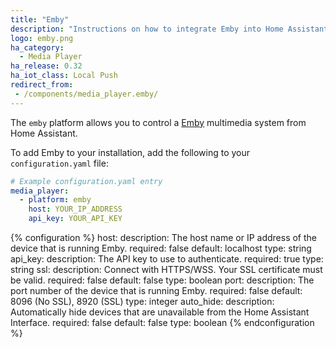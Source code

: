 ```yaml
---
title: "Emby"
description: "Instructions on how to integrate Emby into Home Assistant."
logo: emby.png
ha_category:
  - Media Player
ha_release: 0.32
ha_iot_class: Local Push
redirect_from:
 - /components/media_player.emby/
---
```



The `emby` platform allows you to control a [Emby](http://emby.media/) multimedia system from Home Assistant.

To add Emby to your installation, add the following to your `configuration.yaml` file:

```yaml
# Example configuration.yaml entry
media_player:
  - platform: emby
    host: YOUR_IP_ADDRESS
    api_key: YOUR_API_KEY
```

{% configuration %}
host:
  description: The host name or IP address of the device that is running Emby.
  required: false
  default: localhost
  type: string
api_key:
  description: The API key to use to authenticate.
  required: true
  type: string
ssl:
  description: Connect with HTTPS/WSS. Your SSL certificate must be valid.
  required: false
  default: false
  type: boolean
port:
  description: The port number of the device that is running Emby.
  required: false
  default: 8096 (No SSL),  8920 (SSL)
  type: integer
auto_hide:
  description: Automatically hide devices that are unavailable from the Home Assistant Interface.
  required: false
  default: false
  type: boolean
{% endconfiguration %}
